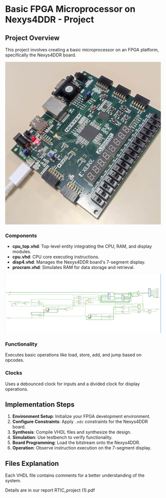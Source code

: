 # Basic FPGA Microprocessor on Nexys4DDR - Project 

## Project Overview
This project involves creating a basic microprocessor on an FPGA platform, specifically the Nexys4DDR board.

![Real board](images/board_real.jpeg)

### Components
- **cpu_top.vhd**: Top-level entity integrating the CPU, RAM, and display modules.
- **cpu.vhd**: CPU core executing instructions.
- **disp4.vhd**: Manages the Nexys4DDR board's 7-segment display.
- **procram.vhd**: Simulates RAM for data storage and retrieval.


![Schematic Diagram](images/schematic_first_second_implementation.png)



### Functionality
Executes basic operations like load, store, add, and jump based on opcodes.



### Clocks
Uses a debounced clock for inputs and a divided clock for display operations.

## Implementation Steps
1. **Environment Setup**: Initialize your FPGA development environment.
2. **Configure Constraints**: Apply `.xdc` constraints for the Nexys4DDR board.
3. **Synthesis**: Compile VHDL files and synthesize the design.
4. **Simulation**: Use testbench to verify functionality.
5. **Board Programming**: Load the bitstream onto the Nexys4DDR.
6. **Operation**: Observe instruction execution on the 7-segment display.

## Files Explanation
Each VHDL file contains comments for a better understanding of the system.


 
Details are in our report RTIC_project (1).pdf
